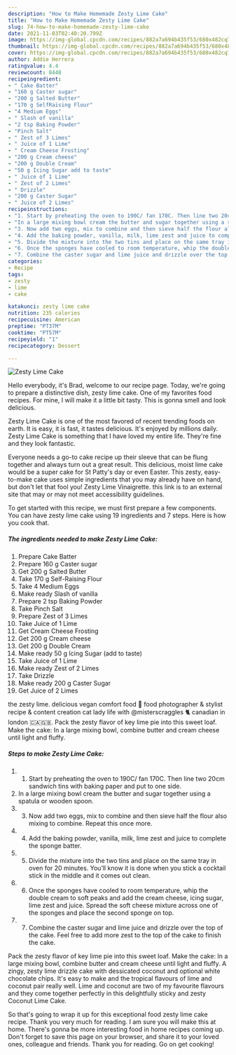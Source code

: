 ```yaml
---
description: "How to Make Homemade Zesty Lime Cake"
title: "How to Make Homemade Zesty Lime Cake"
slug: 74-how-to-make-homemade-zesty-lime-cake
date: 2021-11-03T02:40:20.799Z
image: https://img-global.cpcdn.com/recipes/882a7a694b435f53/680x482cq70/zesty-lime-cake-recipe-main-photo.jpg
thumbnail: https://img-global.cpcdn.com/recipes/882a7a694b435f53/680x482cq70/zesty-lime-cake-recipe-main-photo.jpg
cover: https://img-global.cpcdn.com/recipes/882a7a694b435f53/680x482cq70/zesty-lime-cake-recipe-main-photo.jpg
author: Addie Herrera
ratingvalue: 4.4
reviewcount: 8448
recipeingredient:
- " Cake Batter"
- "160 g Caster sugar"
- "200 g Salted Butter"
- "170 g SelfRaising Flour"
- "4 Medium Eggs"
- " Slash of vanilla"
- "2 tsp Baking Powder"
- "Pinch Salt"
- " Zest of 3 Limes"
- " Juice of 1 Lime"
- " Cream Cheese Frosting"
- "200 g Cream cheese"
- "200 g Double Cream"
- "50 g Icing Sugar add to taste"
- " Juice of 1 Lime"
- " Zest of 2 Limes"
- " Drizzle"
- "200 g Caster Sugar"
- " Juice of 2 Limes"
recipeinstructions:
- "1. Start by preheating the oven to 190C/ fan 170C. Then line two 20cm sandwich tins with baking paper and put to one side."
- "In a large mixing bowl cream the butter and sugar together using a spatula or wooden spoon."
- "3. Now add two eggs, mix to combine and then sieve half the flour also mixing to combine. Repeat this once more."
- "4. Add the baking powder, vanilla, milk, lime zest and juice to complete the sponge batter."
- "5. Divide the mixture into the two tins and place on the same tray in oven for 20 minutes. You’ll know it is done when you stick a cocktail stick in the middle and it comes out clean."
- "6. Once the sponges have cooled to room temperature, whip the double cream to soft peaks and add the cream cheese, icing sugar, lime zest and juice. Spread the soft cheese mixture across one of the sponges and place the second sponge on top."
- "7. Combine the caster sugar and lime juice and drizzle over the top of the cake. Feel free to add more zest to the top of the cake to finish the cake."
categories:
- Recipe
tags:
- zesty
- lime
- cake

katakunci: zesty lime cake 
nutrition: 235 calories
recipecuisine: American
preptime: "PT37M"
cooktime: "PT57M"
recipeyield: "1"
recipecategory: Dessert

---
```



![Zesty Lime Cake](https://img-global.cpcdn.com/recipes/882a7a694b435f53/680x482cq70/zesty-lime-cake-recipe-main-photo.jpg)

Hello everybody, it's Brad, welcome to our recipe page. Today, we're going to prepare a distinctive dish, zesty lime cake. One of my favorites food recipes. For mine, I will make it a little bit tasty. This is gonna smell and look delicious.

Zesty Lime Cake is one of the most favored of recent trending foods on earth. It is easy, it is fast, it tastes delicious. It's enjoyed by millions daily. Zesty Lime Cake is something that I have loved my entire life. They're fine and they look fantastic.

Everyone needs a go-to cake recipe up their sleeve that can be flung together and always turn out a great result. This delicious, moist lime cake would be a super cake for St Patty&#39;s day or even Easter. This zesty, easy-to-make cake uses simple ingredients that you may already have on hand, but don&#39;t let that fool you! Zesty Lime Vinaigrette. this link is to an external site that may or may not meet accessibility guidelines.


To get started with this recipe, we must first prepare a few components. You can have zesty lime cake using 19 ingredients and 7 steps. Here is how you cook that.

<!--inarticleads1-->

##### The ingredients needed to make Zesty Lime Cake:

1. Prepare  Cake Batter
1. Prepare 160 g Caster sugar
1. Get 200 g Salted Butter
1. Take 170 g Self-Raising Flour
1. Take 4 Medium Eggs
1. Make ready  Slash of vanilla
1. Prepare 2 tsp Baking Powder
1. Take Pinch Salt
1. Prepare  Zest of 3 Limes
1. Take  Juice of 1 Lime
1. Get  Cream Cheese Frosting
1. Get 200 g Cream cheese
1. Get 200 g Double Cream
1. Make ready 50 g Icing Sugar (add to taste)
1. Take  Juice of 1 Lime
1. Make ready  Zest of 2 Limes
1. Take  Drizzle
1. Make ready 200 g Caster Sugar
1. Get  Juice of 2 Limes


the zesty lime. delicious vegan comfort food 🌱 food photographer &amp; stylist recipe &amp; content creation cat lady life with @misterscraggles 🐈 canadian in london 🇨🇦🇬🇧. Pack the zesty flavor of key lime pie into this sweet loaf. Make the cake: In a large mixing bowl, combine butter and cream cheese until light and fluffy. 

<!--inarticleads2-->

##### Steps to make Zesty Lime Cake:

1. 1. Start by preheating the oven to 190C/ fan 170C. Then line two 20cm sandwich tins with baking paper and put to one side.
1. In a large mixing bowl cream the butter and sugar together using a spatula or wooden spoon.
1. 3. Now add two eggs, mix to combine and then sieve half the flour also mixing to combine. Repeat this once more.
1. 4. Add the baking powder, vanilla, milk, lime zest and juice to complete the sponge batter.
1. 5. Divide the mixture into the two tins and place on the same tray in oven for 20 minutes. You’ll know it is done when you stick a cocktail stick in the middle and it comes out clean.
1. 6. Once the sponges have cooled to room temperature, whip the double cream to soft peaks and add the cream cheese, icing sugar, lime zest and juice. Spread the soft cheese mixture across one of the sponges and place the second sponge on top.
1. 7. Combine the caster sugar and lime juice and drizzle over the top of the cake. Feel free to add more zest to the top of the cake to finish the cake.


Pack the zesty flavor of key lime pie into this sweet loaf. Make the cake: In a large mixing bowl, combine butter and cream cheese until light and fluffy. A zingy, zesty lime drizzle cake with dessicated coconut and optional white chocolate chips. It&#39;s easy to make and the tropical flavours of lime and coconut pair really well. Lime and coconut are two of my favourite flavours and they come together perfectly in this delightfully sticky and zesty Coconut Lime Cake. 

So that's going to wrap it up for this exceptional food zesty lime cake recipe. Thank you very much for reading. I am sure you will make this at home. There's gonna be more interesting food in home recipes coming up. Don't forget to save this page on your browser, and share it to your loved ones, colleague and friends. Thank you for reading. Go on get cooking!
